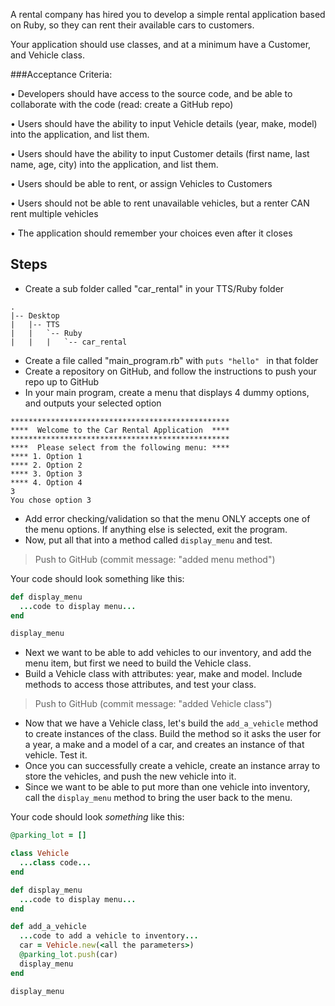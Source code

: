 A rental company has hired you to develop a simple rental application based on Ruby, so they can rent their available cars to customers.  

Your application should use classes, and at a minimum have a Customer, and Vehicle class.  

###Acceptance Criteria:

  • Developers should have access to the source code, and be able to collaborate with the code (read: create a GitHub repo) 
  
  • Users should have the ability to input Vehicle details (year, make, model) into the application, and list them.
    
  • Users should have the ability to input Customer details (first name, last name, age, city) into the application, and list them.
    
  • Users should be able to rent, or assign Vehicles to Customers
    
  • Users should not be able to rent unavailable vehicles, but a renter CAN rent multiple vehicles

  • The application should remember your choices even after it closes

  
## Steps  
* Create a sub folder called "car_rental" in your TTS/Ruby folder
```
.
|-- Desktop                  
|   |-- TTS
|   |   `-- Ruby
|   |   |   `-- car_rental
```
* Create a file called "main_program.rb" with ```puts "hello" ``` in that folder
* Create a repository on GitHub, and follow the instructions to push your repo up to GitHub
* In your main program, create a menu that displays 4 dummy options, and outputs your selected option
```console
*************************************************
****  Welcome to the Car Rental Application  ****
*************************************************
****  Please select from the following menu: ****
**** 1. Option 1
**** 2. Option 2
**** 3. Option 3
**** 4. Option 4
3
You chose option 3
```
* Add error checking/validation so that the menu ONLY accepts one of the menu options. If anything else is selected, exit the program. 
* Now, put all that into a method called `display_menu` and test. 

> Push to GitHub (commit message: "added menu method")

Your code should look something like this:
```ruby
def display_menu
  ...code to display menu...
end 

display_menu

```
* Next we want to be able to add vehicles to our inventory, and add the menu item, but first we need to build the Vehicle class. 
* Build a Vehicle class with attributes: year, make and model.  Include methods to access those attributes, and test your class.  

> Push to GitHub (commit message: "added Vehicle class")

* Now that we have a Vehicle class, let's build the `add_a_vehicle` method to create instances of the class.  Build the method so it asks the user for a year, a make and a model of a car, and creates an instance of that vehicle.  Test it. 
* Once you can successfully create a vehicle, create an instance array to store the vehicles, and push the new vehicle into it.  
* Since we want to be able to put more than one vehicle into inventory, call the `display_menu` method to bring the user back to the menu. 

Your code should look *something* like this:
```ruby
@parking_lot = []

class Vehicle
  ...class code...
end

def display_menu
  ...code to display menu...
end 

def add_a_vehicle
  ...code to add a vehicle to inventory...
  car = Vehicle.new(<all the parameters>)
  @parking_lot.push(car)
  display_menu
end

display_menu

```